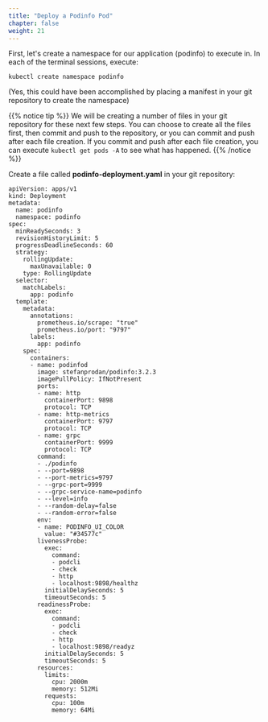 ```yaml
---
title: "Deploy a Podinfo Pod"
chapter: false
weight: 21
---
```

First, let's create a namespace for our application (podinfo) to execute in. In each of the terminal sessions, execute:
```
kubectl create namespace podinfo
```
(Yes, this could have been accomplished by placing a manifest in your git repository to create the namespace)

{{% notice tip %}}
We will be creating a number of files in your git repository for these next few steps. You can choose to create all the files first, then commit and push to the repository, or you can commit and push after each file creation. If you commit and push after each file creation, you can execute `kubectl get pods -A` to see what has happened.
{{% /notice %}}


Create a file called **podinfo-deployment.yaml** in your git repository:
```
apiVersion: apps/v1
kind: Deployment
metadata:
  name: podinfo
  namespace: podinfo
spec:
  minReadySeconds: 3
  revisionHistoryLimit: 5
  progressDeadlineSeconds: 60
  strategy:
    rollingUpdate:
      maxUnavailable: 0
    type: RollingUpdate
  selector:
    matchLabels:
      app: podinfo
  template:
    metadata:
      annotations:
        prometheus.io/scrape: "true"
        prometheus.io/port: "9797"
      labels:
        app: podinfo
    spec:
      containers:
      - name: podinfod
        image: stefanprodan/podinfo:3.2.3
        imagePullPolicy: IfNotPresent
        ports:
        - name: http
          containerPort: 9898
          protocol: TCP
        - name: http-metrics
          containerPort: 9797
          protocol: TCP
        - name: grpc
          containerPort: 9999
          protocol: TCP
        command:
        - ./podinfo
        - --port=9898
        - --port-metrics=9797
        - --grpc-port=9999
        - --grpc-service-name=podinfo
        - --level=info
        - --random-delay=false
        - --random-error=false
        env:
        - name: PODINFO_UI_COLOR
          value: "#34577c"
        livenessProbe:
          exec:
            command:
            - podcli
            - check
            - http
            - localhost:9898/healthz
          initialDelaySeconds: 5
          timeoutSeconds: 5
        readinessProbe:
          exec:
            command:
            - podcli
            - check
            - http
            - localhost:9898/readyz
          initialDelaySeconds: 5
          timeoutSeconds: 5
        resources:
          limits:
            cpu: 2000m
            memory: 512Mi
          requests:
            cpu: 100m
            memory: 64Mi
```
